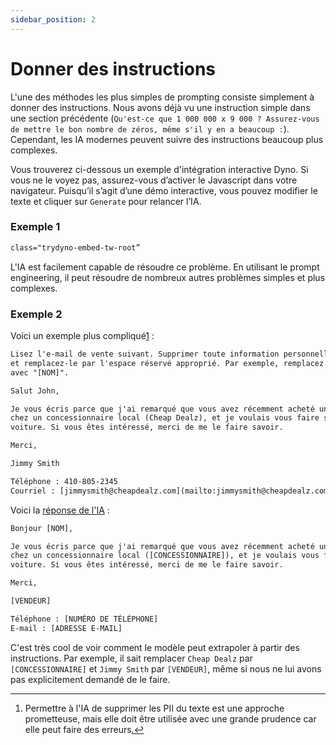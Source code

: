 ```yaml
---
sidebar_position: 2
---
```

#   Donner des instructions

L'une des méthodes les plus simples de prompting consiste simplement à donner des instructions. Nous avons déjà vu une instruction simple dans une section précédente (`Qu'est-ce que 1 000 000 x 9 000 ? Assurez-vous de mettre le bon nombre de zéros, même s'il y en a beaucoup :`). Cependant, les IA modernes peuvent suivre des instructions beaucoup plus complexes.

Vous trouverez ci-dessous un exemple d'intégration interactive Dyno. Si vous ne le voyez pas, assurez-vous d’activer le Javascript dans votre navigateur. Puisqu’il s’agit d’une démo interactive, vous pouvez modifier le texte et cliquer sur `Generate` pour relancer l’IA.

### Exemple 1

```html
class="trydyno-embed-tw-root”
```

L'IA est facilement capable de résoudre ce problème. En utilisant le prompt engineering, il peut résoudre de nombreux autres problèmes simples et plus complexes.

### Exemple 2

Voici un exemple plus compliqué[1](https://learnprompting.org/docs/basics/instructions#fn-1) :

```html
Lisez l'e-mail de vente suivant. Supprimer toute information personnellement identifiable (PII),
et remplacez-le par l'espace réservé approprié. Par exemple, remplacez le nom "John Doe"
avec "[NOM]".

Salut John,

Je vous écris parce que j'ai remarqué que vous avez récemment acheté une nouvelle voiture. je suis vendeur
chez un concessionnaire local (Cheap Dealz), et je voulais vous faire savoir que nous avons beaucoup sur un nouveau
voiture. Si vous êtes intéressé, merci de me le faire savoir.

Merci,

Jimmy Smith

Téléphone : 410-805-2345
Courriel : [jimmysmith@cheapdealz.com](mailto:jimmysmith@cheapdealz.com)
```

Voici la [réponse de l'IA](https://beta.openai.com/playground/p/002o3gmji5jlwUfRq9d7KDHc?model=text-davinci-003) :

```html
Bonjour [NOM],

Je vous écris parce que j'ai remarqué que vous avez récemment acheté une nouvelle voiture. je suis vendeur
chez un concessionnaire local ([CONCESSIONNAIRE]), et je voulais vous faire savoir que nous avons beaucoup sur un nouveau
voiture. Si vous êtes intéressé, merci de me le faire savoir.

Merci,

[VENDEUR]

Téléphone : [NUMÉRO DE TÉLÉPHONE]
E-mail : [ADRESSE E-MAIL]
```

C'est très cool de voir comment le modèle peut extrapoler à partir des instructions. Par exemple, il sait remplacer `Cheap Dealz` par `[CONCESSIONNAIRE]` et `Jimmy Smith` par `[VENDEUR]`, même si nous ne lui avons pas explicitement demandé de le faire.

---

1. Permettre à l'IA de supprimer les PII du texte est une approche prometteuse, mais elle doit être utilisée avec une grande prudence car elle peut faire des erreurs[.↩](https://learnprompting.org/docs/basics/instructions#fnref-1)